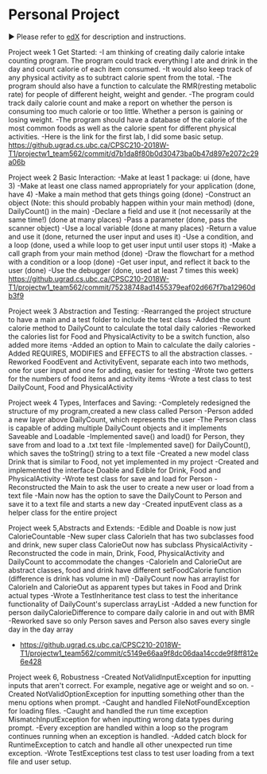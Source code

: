 # Personal Project
:arrow_forward: Please refer to [edX][1] for description and instructions.

[1]: https://edge.edx.org/courses/course-v1:UBC+CPSC210+2018W1/courseware/a4d49b3ef5fa4fe2bd9496e76d72dc48/e2887456a15a48dbb040ecdac313168f/1?activate_block_id=block-v1%3AUBC%2BCPSC210%2B2018W1%2Btype%40vertical%2Bblock%40ff793bbcd5544e82bb5052f0dffe5d71

Project week 1 Get Started:
-I am thinking of creating daily calorie intake counting program. The program could track everything I ate and drink in the day and count calorie of each item consumed.
-It would also keep track of any physical activity as to subtract calorie spent from the total.
-The program should also have a function to calculate the RMR(resting metabolic rate) for people of different height, weight and gender.
-The program could track daily calorie count and make a report on whether the person is consuming too much calorie or too little. Whether a person is gaining or losing weight.
-The program should have a database of the calorie of the most common foods as well as the calorie spent for different physical activities.
-Here is the link for the first lab, I did some basic setup. https://github.ugrad.cs.ubc.ca/CPSC210-2018W-T1/projectw1_team562/commit/d7b1da8f80b0d30473ba0b47d897e2072c29a06b

Project week 2 Basic Interaction:
-Make at least 1 package: ui (done, have 3)
-Make at least one class named appropriately for your application (done, have 4)
-Make a main method that gets things going (done)
-Construct an object (Note: this should probably happen within your main method) (done, DailyCount() in the main)
-Declare a field and use it (not necessarily at the same time!) (done at many places)
-Pass a parameter (done, pass the scanner object)
-Use a local variable (done at many places)
-Return a value and use it (done, returned the user input and uses it)
-Use a condition, and a loop (done, used a while loop to get user input until user stops it)
-Make a call graph from your main method (done)
-Draw the flowchart for a method with a condition or a loop (done)
-Get user input, and reflect it back to the user (done)
-Use the debugger (done, used at least 7 times this week)
https://github.ugrad.cs.ubc.ca/CPSC210-2018W-T1/projectw1_team562/commit/75238748ad1455379eaf02d667f7ba12960db3f9

Project week 3 Abstraction and Testing:
-Rearranged the project structure to have a main and a test folder to include the test class
-Added the count calorie method to DailyCount to calculate the total daily calories
-Reworked the calories list for Food and PhysicalActivity to be a switch function, also added more items
-Added an option to Main to calculate the daily calories
-Added REQUIRES, MODIFIES and EFFECTS to all the abstraction classes.
-Reworked FoodEvent and ActivityEvent, separate each into two methods, one for user input and one for adding, easier for testing
-Wrote two getters for the numbers of food items and activity items
-Wrote a test class to test DailyCount, Food and PhysicalActivity

Project week 4 Types, Interfaces and Saving:
-Completely redesigned the structure of my program,created a new class called Person
-Person added a new layer above DailyCount, which represents the user
-The Person class is capable of adding multiple DailyCount objects and it implements Saveable and Loadable
-Implemented save() and load() for Person, they save from and load to a .txt text file
-Implemented save() for DailyCount(), which saves the toString() string to a text file
-Created a new model class Drink that is similar to Food, not yet implemented in my project
-Created and implemented the interface Doable and Edible for Drink, Food and PhysicalActivity
-Wrote test class for save and load for Person
-Reconstructed the Main to ask the user to create a new user or load from a text file
-Main now has the option to save the DailyCount to Person and save it to a text file and starts a new day
-Created inputEvent class as a helper class for the entire project

Project week 5,Abstracts and Extends:
-Edible and Doable is now just CalorieCountable
-New super class CalorieIn that has two subclasses food and drink, new super class CalorieOut now has subclass PhysicalActivity
-Reconstructed the code in main, Drink, Food, PhysicalActivity and DailyCount to accommodate the changes
-CalorieIn and CalorieOut are abstract classes, food and drink have different setFoodCalorie function (difference is drink has volume in ml)
-DailyCount now has arraylist for CalorieIn and CalorieOut as apparent types but takes in Food and Drink actual types
-Wrote a TestInheritance test class to test the inheritance functionality of DailyCount's superclass arrayList
-Added a new function for person dailyCalorieDifference to compare daily calorie in and out with BMR
-Reworked save so only Person saves and Person also saves every single day in the day array
- https://github.ugrad.cs.ubc.ca/CPSC210-2018W-T1/projectw1_team562/commit/c5149e66aa9f8dc06daa14ccde9f8ff812e6e428

Project week 6, Robustness
-Created NotValidInputException for inputting inputs that aren't correct. For example, negative age or weight and so on.
-Created NotValidOptionException for inputting something other than the menu options when prompt.
-Caught and handled FileNotFoundException for loading files.
-Caught and handled the run time exception MismatchInputException for when inputting wrong data types during prompt.
-Every exception are handled within a loop so the program continues running when an exception is handled.
-Added catch block for RuntimeException to catch and handle all other unexpected run time exception.
-Wrote TestExceptions test class to test user loading from a text file and user setup.


